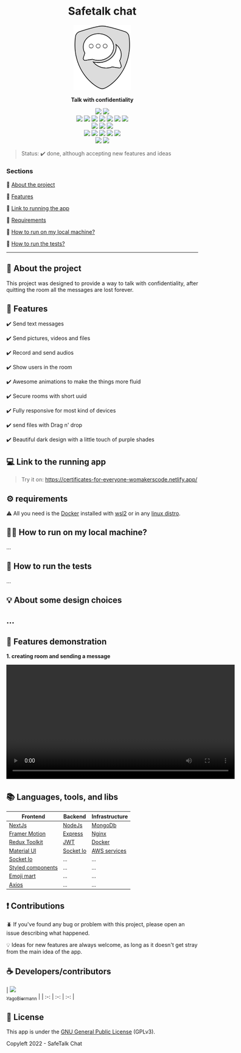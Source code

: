 <div align="center">
  <h1 align="center">Safetalk chat</h1>
  <img src="./docs/Project/appLogo.png" width="150" height="auto">
  <p align="center"><b>Talk with confidentiality</b><p> 
</div>

<div align="center">
  <img src="https://img.shields.io/tokei/lines/github/yagobiermann/safetalk-chat?style=flat-square"/>
  <img src="https://img.shields.io/github/repo-size/yagobiermann/safetalk-chat?style=flat-square"/>

  <br>

  <img src="https://img.shields.io/badge/TypeScript-007ACC?style=for-the-badge&logo=typescript&logoColor=white"/>
  <img src="https://img.shields.io/badge/Node.js-43853D?style=for-the-badge&logo=node.js&logoColor=white"/>
  <img src="https://img.shields.io/badge/Express.js-404D59?style=for-the-badge"/>
  <img src="https://img.shields.io/badge/JWT-000000?style=for-the-badge&logo=JSON%20web%20tokens&logoColor=white"/>
  <img src="https://img.shields.io/badge/Socket.io-010101?&style=for-the-badge&logo=Socket.io&logoColor=white"/>
  <img src="https://img.shields.io/badge/Jest-C21325?style=for-the-badge&logo=jest&logoColor=white"/>
  <img src="https://img.shields.io/badge/AWS-%23FF9900.svg?style=for-the-badge&logo=amazon-aws&logoColor=white">

  <br>

  <img src="https://img.shields.io/badge/Nginx-009639?style=for-the-badge&logo=nginx&logoColor=white"/>
  <img src="https://img.shields.io/badge/Docker-2CA5E0?style=for-the-badge&logo=docker&logoColor=white"/>
  <img src="https://img.shields.io/badge/MongoDB-4EA94B?style=for-the-badge&logo=mongodb&logoColor=white"/>

  <br>

  <img src="https://img.shields.io/badge/next.js-000000?style=for-the-badge&logo=nextdotjs&logoColor=white">
  <img src="https://img.shields.io/badge/Redux-593D88?style=for-the-badge&logo=redux&logoColor=white">
  <img src="https://img.shields.io/badge/Material%20UI-007FFF?style=for-the-badge&logo=mui&logoColor=white">
  <img src="https://img.shields.io/badge/styled--components-DB7093?style=for-the-badge&logo=styled-components&logoColor=white">
  <img src="https://img.shields.io/badge/Framer-black?style=for-the-badge&logo=framer&logoColor=blue">


  <br>

  <img src="https://img.shields.io/github/license/YagoBiermann/safetalk-chat?style=flat-square">
  
  <img src="https://img.shields.io/github/contributors/YagoBiermann/safetalk-chat?style=flat-square">
  


</div>

> Status: :heavy_check_mark: done, although accepting new features and ideas

### Sections 

:small_blue_diamond: [About the project](#project-description)

:small_blue_diamond: [Features](#features)

:small_blue_diamond: [Link to running the app](#running-app)

:small_blue_diamond: [Requirements](#requirements)

:small_blue_diamond: [How to run on my local machine?](#run-local-machine)

:small_blue_diamond: [How to run the tests?](#run-tests)

<hr>

<h2 id="project-description">📄 About the project</h2>

<p align="justify">
  This project was designed to provide a way to talk with confidentiality, after quitting the room all the messages are lost forever.
</p>

<h2 id="features">🚀 Features</h2>

:heavy_check_mark: Send text messages  

:heavy_check_mark: Send pictures, videos and files 

:heavy_check_mark: Record and send audios

:heavy_check_mark: Show users in the room

:heavy_check_mark: Awesome animations to make the things more fluid

:heavy_check_mark: Secure rooms with short uuid

:heavy_check_mark: Fully responsive for most kind of devices

:heavy_check_mark: send files with Drag n' drop

:heavy_check_mark: Beautiful dark design with a little touch of purple shades


<h2 id="running-app">💻 Link to the running app </h2>

> Try it on: https://certificates-for-everyone-womakerscode.netlify.app/

<h2 id="requirements"> ⚙️ requirements</h2>

:warning: All you need is the [Docker](https://www.docker.com/) installed with [wsl2](https://docs.microsoft.com/pt-br/windows/wsl/install) or in any [linux distro](https://ubuntu.com/download).

<h2 id="run-local-machine">👨‍💻 How to run on my local machine?</h2>

...

<h2 id="run-tests">🧪 How to run the tests </h2>

...

<h2 id="design-choices"> 💡 About some design choices <h2>

...

## 🚀 Features demonstration

<p style="font-weight: bold"> 1. creating room and sending a message </p>
<video width="600" height="auto" controls>
  <source src="./docs/Project/demos/Creating-room-and-sending-message.mp4" type="video/mp4">
</video>

## :books: Languages, tools, and libs

| Frontend | Backend | Infrastructure |
| -- | -- | -- | 
| [NextJs](https://nextjs.org/)|  [NodeJs](https://nodejs.org/en/) | [MongoDb](https://www.mongodb.com/)
| [Framer Motion](https://www.framer.com/motion) | [Express](https://expressjs.com/) | [Nginx](https://www.nginx.com/)
| [Redux Toolkit](https://redux-toolkit.js.org/) | [JWT](https://jwt.io/) | [Docker](https://www.docker.com/)
| [Material UI](https://mui.com/) | [Socket Io](https://socket.io/) | [AWS services](https://aws.amazon.com/)
|[Socket Io](https://socket.io/) | ... | ... |
| [Styled components](https://styled-components.com/) | ... | ... |
| [Emoji mart](https://github.com/missive/emoji-mart) | ... | ... |
| [Axios](https://axios-http.com/) | ... | ... |

## ❗ Contributions 

🪲 If you've found any bug or problem with this project, please open an issue describing what happened.

💡 Ideas for new features are always welcome, as long as it doesn't get stray from the main idea of the app.


## :coffee: Developers/contributors

| [<img src="https://avatars.githubusercontent.com/u/55931376?v=4" width=115><br><sub>YagoBiermann</sub>](https://github.com/YagoBiermann) |
| :-: | :-: | :-: |

## :bookmark_tabs: License 

This app is under the [GNU General Public License]() (GPLv3).

Copyleft 2022 - SafeTalk Chat

